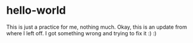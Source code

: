 # hello-world
This is just a practice for me, nothing much.
Okay, this is an update from where I left off.
I got something wrong and trying to fix it :) :) 
